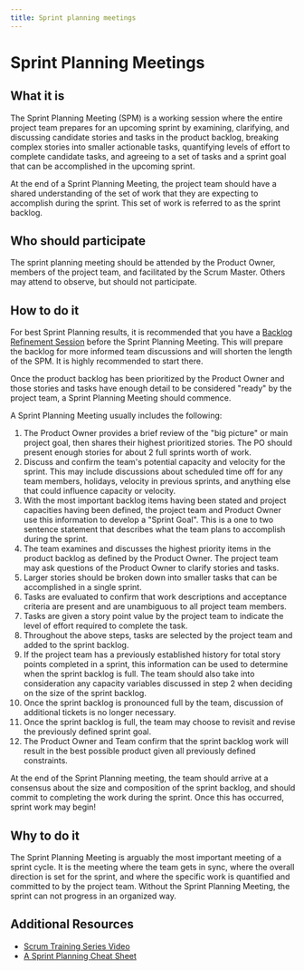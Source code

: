 ```yaml
---
title: Sprint planning meetings
---
```


# Sprint Planning Meetings

## What it is

The Sprint Planning Meeting (SPM) is a working session where the entire project team prepares for an upcoming sprint by examining, clarifying, and discussing candidate stories and tasks in the product backlog, breaking complex stories into smaller actionable tasks, quantifying levels of effort to complete candidate tasks, and agreeing to a set of tasks and a sprint goal that can be accomplished in the upcoming sprint.

At the end of a Sprint Planning Meeting, the project team should have a shared understanding of the set of work that they are expecting to accomplish during the sprint. This set of work is referred to as the sprint backlog.

## Who should participate

The sprint planning meeting should be attended by the Product Owner, members of the project team, and facilitated by the Scrum Master. Others may attend to observe, but should not participate.

## How to do it

For best Sprint Planning results, it is recommended that you have a [Backlog Refinement Session](backlog-refinement.md) before the Sprint Planning Meeting. This will prepare the backlog for more informed team discussions and will shorten the length of the SPM. It is highly recommended to start there.

Once the product backlog has been prioritized by the Product Owner and those stories and tasks have enough detail to be considered "ready" by the project team, a Sprint Planning Meeting should commence.

A Sprint Planning Meeting usually includes the following:

1.  The Product Owner provides a brief review of the "big picture" or main project goal, then shares their highest prioritized stories. The PO should present enough stories for about 2 full sprints worth of work.
2.  Discuss and confirm the team's potential capacity and velocity for the sprint. This may include discussions about scheduled time off for any team members, holidays, velocity in previous sprints, and anything else that could influence capacity or velocity.
3.  With the most important backlog items having been stated and project capacities having been defined, the project team and Product Owner use this information to develop a "Sprint Goal". This is a one to two sentence statement that describes what the team plans to accomplish during the sprint.
4.  The team examines and discusses the highest priority items in the product backlog as defined by the Product Owner. The project team may ask questions of the Product Owner to clarify stories and tasks.
5.  Larger stories should be broken down into smaller tasks that can be accomplished in a single sprint.
6.  Tasks are evaluated to confirm that work descriptions and acceptance criteria are present and are unambiguous to all project team members.
7.  Tasks are given a story point value by the project team to indicate the level of effort required to complete the task.
8.  Throughout the above steps, tasks are selected by the project team and added to the sprint backlog.
9.  If the project team has a previously established history for total story points completed in a sprint, this information can be used to determine when the sprint backlog is full. The team should also take into consideration any capacity variables discussed in step 2 when deciding on the size of the sprint backlog.
10. Once the sprint backlog is pronounced full by the team, discussion of additional tickets is no longer necessary.
11. Once the sprint backlog is full, the team may choose to revisit and revise the previously defined sprint goal.
12. The Product Owner and Team confirm that the sprint backlog work will result in the best possible product given all previously defined constraints.

At the end of the Sprint Planning meeting, the team should arrive at a consensus about the size and composition of the sprint backlog, and should commit to completing the work during the sprint. Once this has occurred, sprint work may begin!

## Why to do it

The Sprint Planning Meeting is arguably the most important meeting of a sprint cycle. It is the meeting where the team gets in sync, where the overall direction is set for the sprint, and where the specific work is quantified and committed to by the project team. Without the Sprint Planning Meeting, the sprint can not progress in an organized way.

## Additional Resources

- [Scrum Training Series Video](http://scrumtrainingseries.com/SprintPlanningMeeting/SprintPlanningMeeting.htm)
- [A Sprint Planning Cheat Sheet](https://www.leadingagile.com/simple-cheat-sheet-to-sprint-planning-meeting/)
